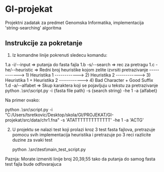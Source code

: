 # GI-projekat
Projektni zadatak za predmet Genomska Informatika, implementacija 'string-searching' algoritma

## Instrukcije za pokretanje

1. Iz komandne linije pokrenuti sledecu komandu:

1.a -i/--input      => putanja do fasta fajla
1.b -s/--search     => rec za pretragu
1.c -he/--heuristic => Redni broj heuristike kojom zelite izvrsiti pretrazivanje
------------> 1) Heuristika 1
------------> 2) Heuristika 2
------------> 3) Heuristika 1 + Heuristika 2
------------> 4) Bad Character + Good Suffix
1.d -a/--alfabet    => Skup karaktera koji se pojavljuju u tekstu za pretrazivanje
    python .\src\script.py -i {fasta file path} -s {search string} -he 1 -a {alfabet}

Na primer ovako:

python .\src\script.py -i "C:/Users/tsretkovic/Desktop/skola/GI/PROJEKAT/GI-projekat/src/data/chr1.fna" -s 'ATATTTTTTTTTTTTT' -he 1 -a 'ACTG'


2. U projektu se nalazi test koji prolazi kroz 3 test fasta fajlova, pretrazuje pomocu svih implementacija heuristika i pretrazuje po 3 reci razlicite duzine za svaki test

    python .\src\test\main_test_script.py

Paznja: Morate izmeniti linije broj 20,39,55 tako da putanja do samog fasta test fajla bude odfovarajuca